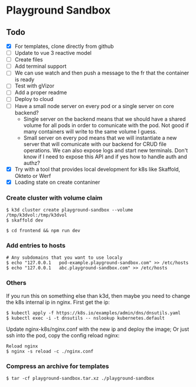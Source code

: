 # Playground Sandbox

## Todo

- [x] For templates, clone directly from github
- [ ] Update to vue 3 reactive model
- [ ] Create files
- [ ] Add terminal support
- [ ] We can use watch and then push a message to the fr that the container is ready
- [ ] Test with gVizor
- [ ] Add a proper readme
- [ ] Deploy to cloud
- [ ] Have a small node server on every pod or a single server on core backend?
  - Single server on the backend means that we should have a shared volume for all pods in order to comunicate with the pod. Not good if many containers will write to the same volume I guess.
  - Small server on every pod means that we will instantiate a new server that will comunicate with our backend for CRUD file operations. We can also expose logs and start new terminals. Don't know if I need to expose this API and if yes how to handle auth and authz?
- [x] Try with a tool that provides local development for k8s like Skaffold, Okteto or Werf
- [x] Loading state on create contaniner

### Create cluster with volume claim

```
$ k3d cluster create playground-sandbox --volume /tmp/k3dvol:/tmp/k3dvol
$ skaffold dev
```

```
$ cd frontend && npm run dev
```

### Add entries to hosts

```
# Any subdomains that you want to use localy
$ echo "127.0.0.1   pod-example.playground-sandbox.com" >> /etc/hosts
$ echo "127.0.0.1   abc.playground-sandbox.com" >> /etc/hosts
```

### Others

If you run this on something else than k3d, then maybe you need to change the k8s internal ip in nginx.
First get the ip:

```
$ kubectl apply -f https://k8s.io/examples/admin/dns/dnsutils.yaml
$ kubectl exec -i -t dnsutils -- nslookup kubernetes.default
```

Update nginx-k8s/nginx.conf with the new ip and deploy the image;
Or just ssh into the pod, copy the config reload nginx:

```
Reload nginx
$ nginx -s reload -c ./nginx.conf
```

### Compress an archive for templates

```
$ tar -cf playground-sandbox.tar.xz ./playground-sandbox
```

